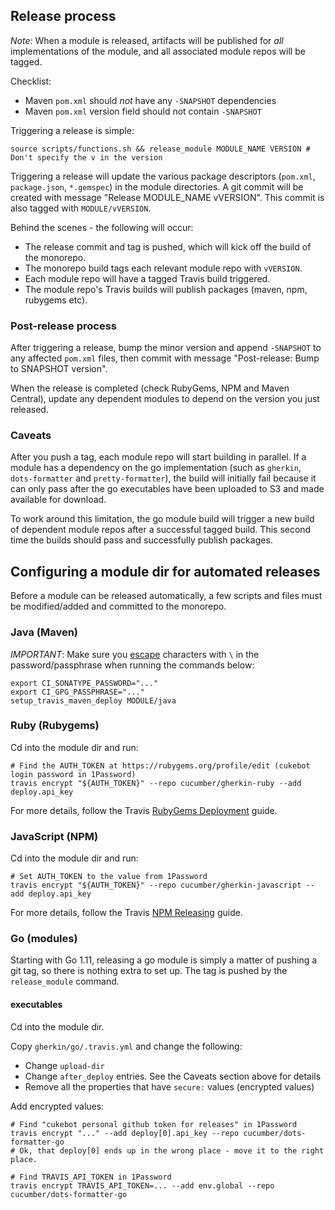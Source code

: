 ## Release process

*Note:* When a module is released, artifacts will be published for *all* implementations
of the module, and all associated module repos will be tagged.

Checklist:

* Maven `pom.xml` should *not* have any `-SNAPSHOT` dependencies
* Maven `pom.xml` version field should not contain `-SNAPSHOT`

Triggering a release is simple:

    source scripts/functions.sh && release_module MODULE_NAME VERSION # Don't specify the v in the version

Triggering a release will update the various package descriptors (`pom.xml`, `package.json`, `*.gemspec`)
in the module directories. A git commit will be created with message "Release MODULE_NAME vVERSION". 
This commit is also tagged with `MODULE/vVERSION`. 

Behind the scenes - the following will occur:

- The release commit and tag is pushed, which will kick off the build of the monorepo.
- The monorepo build tags each relevant module repo with `vVERSION`.
- Each module repo will have a tagged Travis build triggered.
- The module repo's Travis builds will publish packages (maven, npm, rubygems etc).

### Post-release process

After triggering a release, bump the minor version and append `-SNAPSHOT` to any
affected `pom.xml` files, then commit with message "Post-release: Bump to SNAPSHOT version".

When the release is completed (check RubyGems, NPM and Maven Central), update any dependent
modules to depend on the version you just released.

### Caveats

After you push a tag, each module repo will start building in parallel. If a module
has a dependency on the go implementation (such as `gherkin`, `dots-formatter` and
`pretty-formatter`), the build will initially fail because it can only pass after 
the go executables have been uploaded to S3 and made available for download.

To work around this limitation,
the go module build will trigger a new build of dependent module repos after a successful
tagged build. This second time the builds should pass and successfully publish packages.

## Configuring a module dir for automated releases

Before a module can be released automatically, a few scripts and files must be 
modified/added and committed to the monorepo.

### Java (Maven)

*IMPORTANT*: Make sure you [escape](https://docs.travis-ci.com/user/encryption-keys/#Note-on-escaping-certain-symbols)
characters with `\` in the password/passphrase when running the commands below:

    export CI_SONATYPE_PASSWORD="..."
    export CI_GPG_PASSPHRASE="..."
    setup_travis_maven_deploy MODULE/java

### Ruby (Rubygems)

Cd into the module dir and run:

    # Find the AUTH_TOKEN at https://rubygems.org/profile/edit (cukebot login password in 1Password)
    travis encrypt "${AUTH_TOKEN}" --repo cucumber/gherkin-ruby --add deploy.api_key

For more details, follow the Travis [RubyGems Deployment](https://docs.travis-ci.com/user/deployment/rubygems/) guide.

### JavaScript (NPM)

Cd into the module dir and run:

    # Set AUTH_TOKEN to the value from 1Password
    travis encrypt "${AUTH_TOKEN}" --repo cucumber/gherkin-javascript --add deploy.api_key

For more details, follow the Travis [NPM Releasing](https://docs.travis-ci.com/user/deployment/npm/) guide.

### Go (modules)

Starting with Go 1.11, releasing a go module is simply a matter of pushing a git tag,
so there is nothing extra to set up. The tag is pushed by the `release_module` command.

#### executables

Cd into the module dir.

Copy `gherkin/go/.travis.yml` and change the following:

* Change `upload-dir`
* Change `after_deploy` entries. See the Caveats section above for details
* Remove all the properties that have `secure:` values (encrypted values)

Add encrypted values:

    # Find "cukebot personal github token for releases" in 1Password
    travis encrypt "..." --add deploy[0].api_key --repo cucumber/dots-formatter-go
    # Ok, that deploy[0] ends up in the wrong place - move it to the right place.

    # Find TRAVIS_API_TOKEN in 1Password
    travis encrypt TRAVIS_API_TOKEN=... --add env.global --repo cucumber/dots-formatter-go
